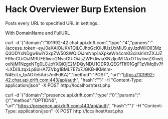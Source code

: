 # Hack Overviewer Burp Extension

Posts every URL to specified URL in settings..

With DomainName and FullURL

curl -d '{"domain":"101992-42.chat.api.drift.com","type":"4","params":"{access_token=eyJ0eXAiOiJKV1QiLCJhbGciOiJIUzUxMiJ9.eyJzdWIiOiI3MzQ3ODYxNDgwIiwiY2xpZW50SWQiOiJmNnp1aXpkeWh4cm03ciIsInVzZXJJZFR5cGUiOiJMRUFEIiwic2NvcGUiOiJsZWFkIiwiaXNzIjoiMTAxOTkyIiwiZXhwIjoxNjM1NzgxNTg0LCJpYXQiOjE2MDQyNDU1ODR9.QEGfTIf01GgF1zVMq8v7f-LXDi1LzqxLp8oHA7ZVbg1BML7E7o7JGKB-lKMnm-N4EcLv_fpAG7e5Ads7mlFdKA}","method":"POST", "url":"https://101992-42.chat.api.drift.com:443/api/auth", "hash":""}' -H "Content-Type: application/json" -X POST http://localhost/test.php

curl -d '{"domain":"presence.api.drift.com","type":"0","params":"{}","method":"OPTIONS", "url":"https://presence.api.drift.com:443/api/auth", "hash":""}' -H "Content-Type: application/json" -X POST http://localhost/test.php
